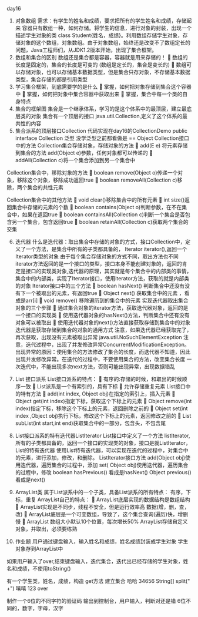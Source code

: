 day16
1.	对象数组
需求：有学生的姓名和成绩，要求把所有的学生姓名和成绩，存储起来
容器只有数组一种，如何存储。将学生的信息，进行对象的封装，出现一个描述学生对象的类 class Student{姓名，成绩}。利用数组存储学生对象，存储对象的这个数组，对象数组。由于对象数组，始终还是改变不了数组定长的问题，Java工程师们，从JDK1.2版本开始，出现了集合框架。
2.	数组和集合的区别
  数组还是集合都是容器，容器就是用来存储的！
	数组的长度是固定的，集合的长度是可变的 (数组是定长的，集合是变长的)
	数组可以存储对象，也可以存储基本数据类型，但是集合只存对象，不存储基本数据类型，集合存储的都是引用类型
3.	学习集合框架，到底需要学的是什么
	掌握，如何把对象存储到集合这个容器中
	掌握，如何把对象中集合容器中获取出来
	掌握，集合中每一个类的自身特点
4.	集合的框架图
  集合是一个继承体系，学习的是这个体系中的最顶层，建立最底层类的对象
  集合有一个顶层的接口 java.util.Collection,定义了这个体系的最共性的内容
5.	集合派系的顶层接口Collection   代码实现在day16的CollectionDemo
 public interface Collection<E>   <E>泛型  没学泛型之前都看做是<E> == Object
 Collection接口中的方法
 Collection集合存储对象，存储对象的方法
	add(E e) 将元素存储到集合的方法  add(Object e)参数，任何对象都可以传递的
	addAll(Collection c)将一个集合添加到另一个集合中
 
 Collection集合中，移除对象的方法
	boolean remove(Object o)传递一个对象，移除这个对象，移除成功返回true
	boolean removeAll(Collection c)移除，两个集合的共性元素

 Collection集合中的其他方法
	 void clear()移除集合中的所有元素
	 int size()返回集合中存储的元素的个数
	 boolean contains(Object o)判断参数，在不在集合中，如果在返回true
	 boolean containsAll(Collection c)判断一个集合是否包含另一个集合，包含返回true
	 boolean retainAll(Collection c)获取两个集合的交集

6.	迭代器
什么是迭代器：取出集合中存储的对象的方式，接口Collection中，定义了一个方法，是集合中所有的子类都具备的， Iterator iterator(),返回一个Iterator类型的对象
由于每个集合存储对象的方式不同，取出方法也不同
iterator方法返回的是一个接口的类型，接口本身不能创建对象的，返回的肯定是接口的实现类对象,迭代器的原理，其实就是每个集合中的内部类的事情，集合中的内部类，实现了Iterator接口，使用iterator方法，获取的就是内部类的对象
Iterator接口中的三个方法
	boolean hasNext() 判断集合中还没有没有下一个被取出的元素，有返回true
	Object next() 获取集合中的元素 ，看成是arr[i]
	void remove() 移除遍历到的集合中的元素
实现迭代器取出集合对象的三个步骤
	通过集合对象的iterator方法，获取迭代器对象，返回的是一个接口的实现类
	使用迭代器对象的hasNext()方法，判断集合中还有没有对象可以被取出
	使用迭代器对象的next()方法直接获取存储到集合中的对象
    迭代器是获取存储到集合的对象的通用方式
注意，如果迭代器已经获取完了，再次获取，出现没有元素被取出异常
java.util.NoSuchElementException
    注意，迭代过程中，出现了并发修改异常ConcurrentModificationException。出现异常的原因：使用集合的方法修改了集合的长度，而迭代器不知道，因此出现并发修改异常。在迭代的过程中，不要使用集合的方法，改变集合长度
    一次迭代中，不能出现多次next方法，否则可能出现异常，出现数据错乱
7.	List 接口派系
List接口派系的特点：
	有序的:存储的时候，和取出的时候顺序一致
	List派系是一个有索引的，具有下标
	允许存储重复元素
   List接口中的特有方法
	add(int index, Object obj)在指定的索引上，插入元素
	Object get(int index)指定下标，获取这个下标上的元素
	Object remove(int index)指定下标，移除这个下标上的元素，返回删除之前的
	Object set(int index ,Object obj)执行下标，修改这个下标上的元素，返回修改之前的
	List subList(int start,int end)获取集合中的一部分，包含头，不包含尾

8.	List接口派系的特有迭代器ListIterator
List接口中定义了一个方法  listIterator,所有的子类都具备的，返回一个接口的实现类的对象，接口是就ListIterator，List的特有迭代器
使用List特有迭代器，可以实现在迭代的过程中，对集合中的元素，进行添加，修改，和删除。
ListIterator接口方法
add(Object obj)使用迭代器，遍历集合的过程中，添加
set( Object obj)使用迭代器，遍历集合的过程中，修改
boolean hasPrevious()  看成是hasNext()
Object previous() 看成是next()

9.	ArrayList类
属于List派系中的一个子类，具备List派系的所有特点： 有序，下标，重复
ArrayList自己的特点：
	ArrayList底层实现的数据结构是数组结构
	ArrayList实现是不同步，线程不安全，但是运行效率高  数据(增，删，查，改)
	ArrayList底层是一个可变数组，导致了，这个集合查询(遍历)快，增删慢
	ArrayList 数组大小默认10个位置，每次增长50%
   ArrayList存储自定义对象，并取出，必须要练熟

10.	作业题
用户通过键盘输入，输入姓名和成绩，姓名成绩封装成学生对象
学生对象存到ArrayList中

如果用户输入了over,结束键盘输入，迭代集合，迭代出已经存储的学生对象，姓名和成绩，不使用toString()

有一个学生类，姓名，成绩，构造 get方法
建立集合
哈哈  34656 String[] split(" +")
嘻嘻  123
over


制作一个6位的不同字符的验证码
输出到控制台，用户输入，判断对还是错
6位不同的，数字，字母，汉字	

